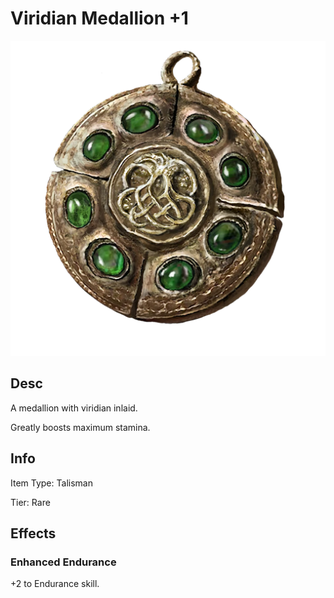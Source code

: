 # Viridian Medallion +1

![Copyrighted Image](ViridianMedallionTalisman+1.png)

## Desc

A medallion with viridian inlaid.

Greatly boosts maximum stamina.

## Info

Item Type: Talisman

Tier: Rare

## Effects

### Enhanced Endurance

+2 to Endurance skill.
